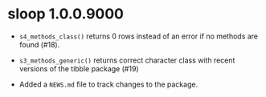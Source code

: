 # sloop 1.0.0.9000

* `s4_methods_class()` returns 0 rows instead of an error if no
  methods are found (#18).

* `s3_methods_generic()` returns correct character class with recent
  versions of the tibble package (#19)

* Added a `NEWS.md` file to track changes to the package.
